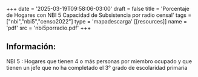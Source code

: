 +++
date = '2025-03-19T09:58:06-03:00'
draft = false
title = 'Porcentaje de Hogares con NBI 5 Capacidad de Subsistencia por radio censal'
tags = ["nbi","nbi5","censo2022"]
type = 'mapadescarga'
[[resources]]
    name = 'pdf'
    src = 'nbi5porradio.pdf'
+++

## Información:

NBI 5 : Hogares que tienen 4 o más personas por miembro ocupado y que tienen un jefe que no ha completado el 3° grado de escolaridad primaria
